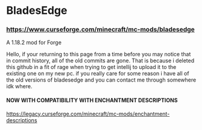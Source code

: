 # BladesEdge

### https://www.curseforge.com/minecraft/mc-mods/bladesedge

A 1.18.2 mod for Forge

Hello, if your returning to this page from a time before you may notice that in commit history, all of the old commits are gone. That is because i deleted this github in a fit of rage when trying to get intellij to upload it to the existing one on my new pc. if you really care for some reason i have all of the old versions of bladesedge and you can contact me through somewhere idk where.


#### NOW WITH COMPATIBILITY WITH ENCHANTMENT DESCRIPTIONS
https://legacy.curseforge.com/minecraft/mc-mods/enchantment-descriptions
